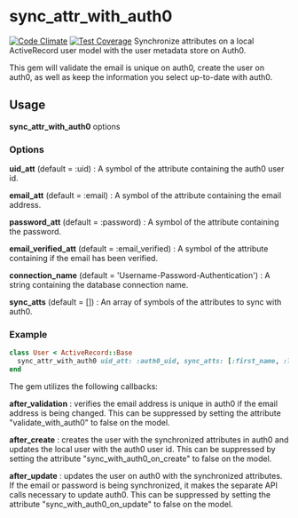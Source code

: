 # sync_attr_with_auth0
[![Code Climate](https://codeclimate.com/github/patrickmcgraw/sync_attr_with_auth0/badges/gpa.svg)](https://codeclimate.com/github/patrickmcgraw/sync_attr_with_auth0)  [![Test Coverage](https://codeclimate.com/github/patrickmcgraw/sync_attr_with_auth0/badges/coverage.svg)](https://codeclimate.com/github/patrickmcgraw/sync_attr_with_auth0)
Synchronize attributes on a local ActiveRecord user model with the user metadata store on Auth0.

This gem will validate the email is unique on auth0, create the user on auth0, as well as keep the information you select up-to-date with auth0.

## Usage

**sync_attr_with_auth0** options

### Options

**uid_att** (default = :uid)
:   A symbol of the attribute containing the auth0 user id.

**email_att** (default = :email)
:   A symbol of the attribute containing the email address.

**password_att** (default = :password)
:   A symbol of the attribute containing the password.

**email_verified_att** (default = :email_verified)
:   A symbol of the attribute containing if the email has been verified.

**connection_name** (default = 'Username-Password-Authentication')
:   A string containing the database connection name.

**sync_atts** (default = [])
:   An array of symbols of the attributes to sync with auth0.

### Example
``` ruby
class User < ActiveRecord::Base
  sync_attr_with_auth0 uid_att: :auth0_uid, sync_atts: [:first_name, :last_name, :email]
end
```

The gem utilizes the following callbacks:

**after_validation**
:   verifies the email address is unique in auth0 if the email address is being changed.  This can be suppressed by setting the attribute "validate_with_auth0" to false on the model.

**after_create**
:   creates the user with the synchronized attributes in auth0 and updates the local user with the auth0 user id.  This can be suppressed by setting the attribute "sync_with_auth0_on_create" to false on the model.

**after_update**
:   updates the user on auth0 with the synchronized attributes.  If the email or password is being synchronized, it makes the separate API calls necessary to update auth0.  This can be suppressed by setting the attribute "sync_with_auth0_on_update" to false on the model.
